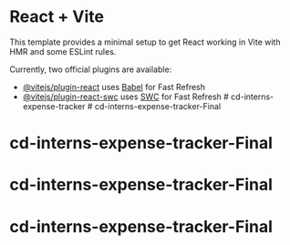 # React + Vite

This template provides a minimal setup to get React working in Vite with HMR and some ESLint rules.

Currently, two official plugins are available:

- [@vitejs/plugin-react](https://github.com/vitejs/vite-plugin-react/blob/main/packages/plugin-react/README.md) uses [Babel](https://babeljs.io/) for Fast Refresh
- [@vitejs/plugin-react-swc](https://github.com/vitejs/vite-plugin-react-swc) uses [SWC](https://swc.rs/) for Fast Refresh
#   c d - i n t e r n s - e x p e n s e - t r a c k e r  
 # cd-interns-expense-tracker-Final
# cd-interns-expense-tracker-Final
# cd-interns-expense-tracker-Final
# cd-interns-expense-tracker-Final
